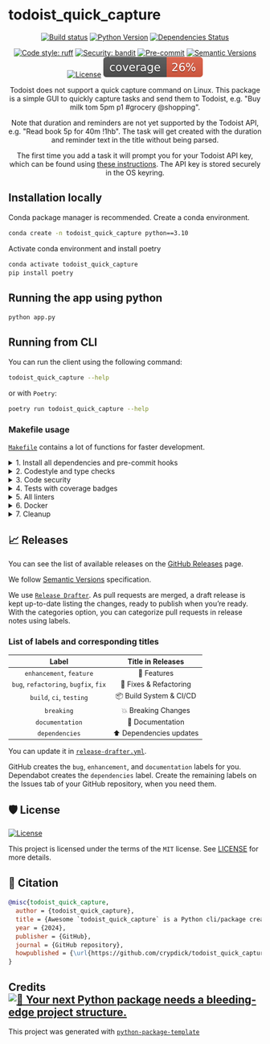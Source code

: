 # todoist_quick_capture

<div align="center">

[![Build status](https://github.com/crypdick/todoist_quick_capture/workflows/build/badge.svg?branch=main&event=push)](https://github.com/crypdick/todoist_quick_capture/actions?query=workflow%3Abuild)
[![Python Version](https://img.shields.io/pypi/pyversions/todoist_quick_capture.svg)](https://pypi.org/project/todoist_quick_capture/)
[![Dependencies Status](https://img.shields.io/badge/dependencies-up%20to%20date-brightgreen.svg)](https://github.com/crypdick/todoist_quick_capture/pulls?utf8=%E2%9C%93&q=is%3Apr%20author%3Aapp%2Fdependabot)

[![Code style: ruff](https://img.shields.io/badge/code%20style-black-000000.svg)](https://github.com/astral-sh/ruff)
[![Security: bandit](https://img.shields.io/badge/security-bandit-green.svg)](https://github.com/PyCQA/bandit)
[![Pre-commit](https://img.shields.io/badge/pre--commit-enabled-brightgreen?logo=pre-commit&logoColor=white)](https://github.com/crypdick/todoist_quick_capture/blob/main/.pre-commit-config.yaml)
[![Semantic Versions](https://img.shields.io/badge/%20%20%F0%9F%93%A6%F0%9F%9A%80-semantic--versions-e10079.svg)](https://github.com/crypdick/todoist_quick_capture/releases)
[![License](https://img.shields.io/github/license/todoist_quick_capture/todoist_quick_capture)](https://github.com/crypdick/todoist_quick_capture/blob/main/LICENSE)
![Coverage Report](assets/images/coverage.svg)

Todoist does not support a quick capture command on Linux. This package is a simple GUI to quickly capture tasks and send them to Todoist, e.g. "Buy milk tom 5pm p1 #grocery @shopping".

Note that duration and reminders are not yet supported by the Todoist API, e.g. "Read book 5p for 40m !1hb". The task will get created with the duration and reminder text in the title without being parsed.

The first time you add a task it will prompt you for your Todoist API key, which can be found using [these instructions](https://todoist.com/help/articles/find-your-api-token-Jpzx9IIlB). The API key is stored securely in the OS keyring.

</div>

## Installation locally

Conda package manager is recommended. Create a conda environment.

```bash
conda create -n todoist_quick_capture python==3.10
```

Activate conda environment and install poetry

```bash
conda activate todoist_quick_capture
pip install poetry
```

## Running the app using python

```bash
python app.py
```

## Running from CLI

You can run the client using the following command:

```bash
todoist_quick_capture --help
```

or with `Poetry`:

```bash
poetry run todoist_quick_capture --help
```

### Makefile usage

[`Makefile`](https://github.com/crypdick/todoist_quick_capture/blob/main/Makefile) contains a lot of functions for faster development.


<details>
<summary>1. Install all dependencies and pre-commit hooks</summary>
<p>

Install requirements:

```bash
make install
```

Pre-commit hooks coulb be installed after `git init` via

```bash
make pre-commit-install
```

</p>
</details>

<details>
<summary>2. Codestyle and type checks</summary>
<p>

Automatic formatting uses `ruff`.

```bash
make polish-codestyle

# or use synonym
make formatting
```

Codestyle checks only, without rewriting files:

```bash
make check-codestyle
```

> Note: `check-codestyle` uses `ruff` and `darglint` library

</p>
</details>

<details>
<summary>3. Code security</summary>
<p>

> If this command is not selected during installation, it cannnot be used.

```bash
make check-safety
```

This command launches `Poetry` integrity checks as well as identifies security issues with `Safety` and `Bandit`.

```bash
make check-safety
```

</p>
</details>

<details>
<summary>4. Tests with coverage badges</summary>
<p>

Run `pytest`

```bash
make test
```

</p>
</details>

<details>
<summary>5. All linters</summary>
<p>

Of course there is a command to run all linters in one:

```bash
make lint
```

the same as:

```bash
make check-codestyle && make test && make check-safety
```

</p>
</details>

<details>
<summary>6. Docker</summary>
<p>

```bash
make docker-build
```

which is equivalent to:

```bash
make docker-build VERSION=latest
```

Remove docker image with

```bash
make docker-remove
```

More information [about docker](https://github.com/Undertone0809/python-package-template/tree/main/%7B%7B%20cookiecutter.project_name%20%7D%7D/docker).

</p>
</details>

<details>
<summary>7. Cleanup</summary>
<p>
Delete pycache files

```bash
make pycache-remove
```

Remove package build

```bash
make build-remove
```

Delete .DS_STORE files

```bash
make dsstore-remove
```

Remove .mypycache

```bash
make mypycache-remove
```

Or to remove all above run:

```bash
make cleanup
```

</p>
</details>

## 📈 Releases

You can see the list of available releases on the [GitHub Releases](https://github.com/crypdick/todoist_quick_capture/releases) page.

We follow [Semantic Versions](https://semver.org/) specification.

We use [`Release Drafter`](https://github.com/marketplace/actions/release-drafter). As pull requests are merged, a draft release is kept up-to-date listing the changes, ready to publish when you’re ready. With the categories option, you can categorize pull requests in release notes using labels.

### List of labels and corresponding titles

|               **Label**               |  **Title in Releases**  |
| :-----------------------------------: | :---------------------: |
|       `enhancement`, `feature`        |       🚀 Features       |
| `bug`, `refactoring`, `bugfix`, `fix` | 🔧 Fixes & Refactoring  |
|       `build`, `ci`, `testing`        | 📦 Build System & CI/CD |
|              `breaking`               |   💥 Breaking Changes   |
|            `documentation`            |    📝 Documentation     |
|            `dependencies`             | ⬆️ Dependencies updates |

You can update it in [`release-drafter.yml`](https://github.com/crypdick/todoist_quick_capture/blob/main/.github/release-drafter.yml).

GitHub creates the `bug`, `enhancement`, and `documentation` labels for you. Dependabot creates the `dependencies` label. Create the remaining labels on the Issues tab of your GitHub repository, when you need them.

## 🛡 License

[![License](https://img.shields.io/github/license/todoist_quick_capture/todoist_quick_capture)](https://github.com/crypdick/todoist_quick_capture/blob/main/LICENSE)

This project is licensed under the terms of the `MIT` license. See [LICENSE](https://github.com/crypdick/todoist_quick_capture/blob/main/LICENSE) for more details.

## 📃 Citation

```bibtex
@misc{todoist_quick_capture,
  author = {todoist_quick_capture},
  title = {Awesome `todoist_quick_capture` is a Python cli/package created with https://github.com/Undertone0809/python-package-template},
  year = {2024},
  publisher = {GitHub},
  journal = {GitHub repository},
  howpublished = {\url{https://github.com/crypdick/todoist_quick_capture}}
}
```

## Credits [![🚀 Your next Python package needs a bleeding-edge project structure.](https://img.shields.io/badge/python--package--template-%F0%9F%9A%80-brightgreen)](https://github.com/Undertone0809/python-package-template)

This project was generated with [`python-package-template`](https://github.com/Undertone0809/python-package-template)
